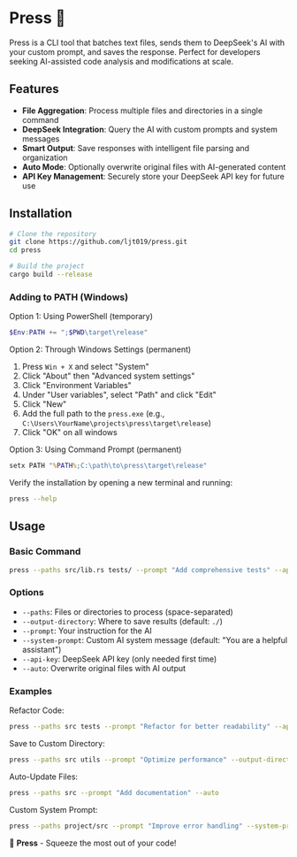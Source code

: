 # Press 🍇

Press is a CLI tool that batches text files, sends them to DeepSeek's AI with your custom prompt, and saves the response. Perfect for developers seeking AI-assisted code analysis and modifications at scale.

## Features

- **File Aggregation**: Process multiple files and directories in a single command
- **DeepSeek Integration**: Query the AI with custom prompts and system messages
- **Smart Output**: Save responses with intelligent file parsing and organization
- **Auto Mode**: Optionally overwrite original files with AI-generated content
- **API Key Management**: Securely store your DeepSeek API key for future use

## Installation

```bash
# Clone the repository
git clone https://github.com/ljt019/press.git
cd press

# Build the project
cargo build --release
```

### Adding to PATH (Windows)

Option 1: Using PowerShell (temporary)
```powershell
$Env:PATH += ";$PWD\target\release"
```

Option 2: Through Windows Settings (permanent)
1. Press `Win + X` and select "System"
2. Click "About" then "Advanced system settings"
3. Click "Environment Variables"
4. Under "User variables", select "Path" and click "Edit"
5. Click "New"
6. Add the full path to the `press.exe` (e.g., `C:\Users\YourName\projects\press\target\release`)
7. Click "OK" on all windows

Option 3: Using Command Prompt (permanent)
```cmd
setx PATH "%PATH%;C:\path\to\press\target\release"
```

Verify the installation by opening a new terminal and running:
```bash
press --help
```

## Usage

### Basic Command

```bash
press --paths src/lib.rs tests/ --prompt "Add comprehensive tests" --api-key YOUR_API_KEY
```

### Options

- `--paths`: Files or directories to process (space-separated)
- `--output-directory`: Where to save results (default: `./`)
- `--prompt`: Your instruction for the AI
- `--system-prompt`: Custom AI system message (default: "You are a helpful assistant")
- `--api-key`: DeepSeek API key (only needed first time)
- `--auto`: Overwrite original files with AI output

### Examples

Refactor Code:
```bash
press --paths src tests --prompt "Refactor for better readability" --api-key YOUR_API_KEY
```

Save to Custom Directory:
```bash
press --paths src utils --prompt "Optimize performance" --output-directory ./optimized
```

Auto-Update Files:
```bash
press --paths src --prompt "Add documentation" --auto
```

Custom System Prompt:
```bash
press --paths project/src --prompt "Improve error handling" --system-prompt "You are a senior engineer"
```

🍇 **Press** - Squeeze the most out of your code!